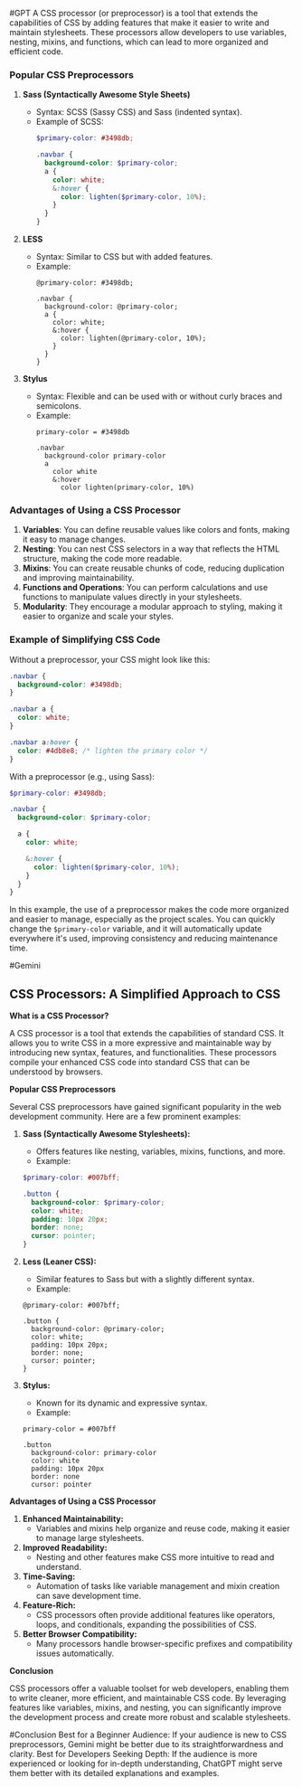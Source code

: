 #GPT
A CSS processor (or preprocessor) is a tool that extends the capabilities of CSS by adding features that make it easier to write and maintain stylesheets. These processors allow developers to use variables, nesting, mixins, and functions, which can lead to more organized and efficient code.

### Popular CSS Preprocessors

1. **Sass (Syntactically Awesome Style Sheets)**
   - Syntax: SCSS (Sassy CSS) and Sass (indented syntax).
   - Example of SCSS:
     ```scss
     $primary-color: #3498db;

     .navbar {
       background-color: $primary-color;
       a {
         color: white;
         &:hover {
           color: lighten($primary-color, 10%);
         }
       }
     }
     ```

2. **LESS**
   - Syntax: Similar to CSS but with added features.
   - Example:
     ```less
     @primary-color: #3498db;

     .navbar {
       background-color: @primary-color;
       a {
         color: white;
         &:hover {
           color: lighten(@primary-color, 10%);
         }
       }
     }
     ```

3. **Stylus**
   - Syntax: Flexible and can be used with or without curly braces and semicolons.
   - Example:
     ```stylus
     primary-color = #3498db

     .navbar
       background-color primary-color
       a
         color white
         &:hover
           color lighten(primary-color, 10%)
     ```

### Advantages of Using a CSS Processor

1. **Variables**: You can define reusable values like colors and fonts, making it easy to manage changes.
2. **Nesting**: You can nest CSS selectors in a way that reflects the HTML structure, making the code more readable.
3. **Mixins**: You can create reusable chunks of code, reducing duplication and improving maintainability.
4. **Functions and Operations**: You can perform calculations and use functions to manipulate values directly in your stylesheets.
5. **Modularity**: They encourage a modular approach to styling, making it easier to organize and scale your styles.

### Example of Simplifying CSS Code

Without a preprocessor, your CSS might look like this:
```css
.navbar {
  background-color: #3498db;
}

.navbar a {
  color: white;
}

.navbar a:hover {
  color: #4db8e8; /* lighten the primary color */
}
```

With a preprocessor (e.g., using Sass):
```scss
$primary-color: #3498db;

.navbar {
  background-color: $primary-color;

  a {
    color: white;

    &:hover {
      color: lighten($primary-color, 10%);
    }
  }
}
```

In this example, the use of a preprocessor makes the code more organized and easier to manage, especially as the project scales. You can quickly change the `$primary-color` variable, and it will automatically update everywhere it's used, improving consistency and reducing maintenance time.



#Gemini
## CSS Processors: A Simplified Approach to CSS

**What is a CSS Processor?**

A CSS processor is a tool that extends the capabilities of standard CSS. It allows you to write CSS in a more expressive and maintainable way by introducing new syntax, features, and functionalities. These processors compile your enhanced CSS code into standard CSS that can be understood by browsers.

**Popular CSS Preprocessors**

Several CSS preprocessors have gained significant popularity in the web development community. Here are a few prominent examples:

1. **Sass (Syntactically Awesome Stylesheets):**
   - Offers features like nesting, variables, mixins, functions, and more.
   - Example:

   ```scss
   $primary-color: #007bff;

   .button {
     background-color: $primary-color;
     color: white;
     padding: 10px 20px;
     border: none;
     cursor: pointer;
   }
   ```

2. **Less (Leaner CSS):**
   - Similar features to Sass but with a slightly different syntax.
   - Example:

   ```less
   @primary-color: #007bff;

   .button {
     background-color: @primary-color;
     color: white;
     padding: 10px 20px;
     border: none;
     cursor: pointer;
   }
   ```

3. **Stylus:**
   - Known for its dynamic and expressive syntax.
   - Example:

   ```stylus
   primary-color = #007bff

   .button
     background-color: primary-color
     color: white
     padding: 10px 20px
     border: none
     cursor: pointer
   ```

**Advantages of Using a CSS Processor**

1. **Enhanced Maintainability:**
   - Variables and mixins help organize and reuse code, making it easier to manage large stylesheets.
2. **Improved Readability:**
   - Nesting and other features make CSS more intuitive to read and understand.
3. **Time-Saving:**
   - Automation of tasks like variable management and mixin creation can save development time.
4. **Feature-Rich:**
   - CSS processors often provide additional features like operators, loops, and conditionals, expanding the possibilities of CSS.
5. **Better Browser Compatibility:**
   - Many processors handle browser-specific prefixes and compatibility issues automatically.

**Conclusion**

CSS processors offer a valuable toolset for web developers, enabling them to write cleaner, more efficient, and maintainable CSS code. By leveraging features like variables, mixins, and nesting, you can significantly improve the development process and create more robust and scalable stylesheets.


#Conclusion
Best for a Beginner Audience: If your audience is new to CSS preprocessors, Gemini might be better due to its straightforwardness and clarity.
Best for Developers Seeking Depth: If the audience is more experienced or looking for in-depth understanding, ChatGPT might serve them better with its detailed explanations and examples.